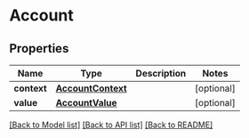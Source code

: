 # Account

## Properties
Name | Type | Description | Notes
------------ | ------------- | ------------- | -------------
**context** | [**AccountContext**](AccountContext.md) |  | [optional] 
**value** | [**AccountValue**](AccountValue.md) |  | [optional] 

[[Back to Model list]](../README.md#documentation-for-models) [[Back to API list]](../README.md#documentation-for-api-endpoints) [[Back to README]](../README.md)



